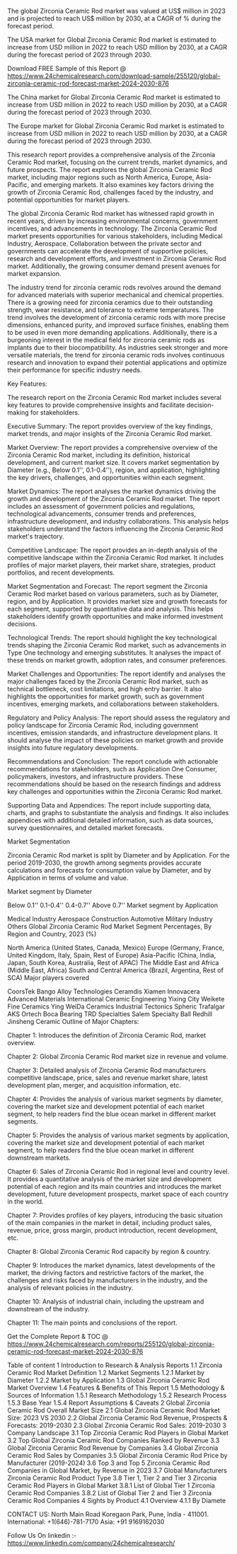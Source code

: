 The global Zirconia Ceramic Rod market was valued at US$ million in 2023 and is projected to reach US$ million by 2030, at a CAGR of % during the forecast period.

The USA market for Global Zirconia Ceramic Rod  market is estimated to increase from USD million in 2022 to reach USD million by 2030, at a CAGR during the forecast period of 2023 through 2030.

Download FREE Sample of this Report @ https://www.24chemicalresearch.com/download-sample/255120/global-zirconia-ceramic-rod-forecast-market-2024-2030-876

The China market for Global Zirconia Ceramic Rod  market is estimated to increase from USD million in 2022 to reach USD million by 2030, at a CAGR during the forecast period of 2023 through 2030.

The Europe market for Global Zirconia Ceramic Rod  market is estimated to increase from USD million in 2022 to reach USD million by 2030, at a CAGR during the forecast period of 2023 through 2030.

This research report provides a comprehensive analysis of the Zirconia Ceramic Rod market, focusing on the current trends, market dynamics, and future prospects. The report explores the global Zirconia Ceramic Rod market, including major regions such as North America, Europe, Asia-Pacific, and emerging markets. It also examines key factors driving the growth of Zirconia Ceramic Rod, challenges faced by the industry, and potential opportunities for market players.

The global Zirconia Ceramic Rod market has witnessed rapid growth in recent years, driven by increasing environmental concerns, government incentives, and advancements in technology. The Zirconia Ceramic Rod market presents opportunities for various stakeholders, including Medical Industry, Aerospace. Collaboration between the private sector and governments can accelerate the development of supportive policies, research and development efforts, and investment in Zirconia Ceramic Rod market. Additionally, the growing consumer demand present avenues for market expansion.

The industry trend for zirconia ceramic rods revolves around the demand for advanced materials with superior mechanical and chemical properties. There is a growing need for zirconia ceramics due to their outstanding strength, wear resistance, and tolerance to extreme temperatures. The trend involves the development of zirconia ceramic rods with more precise dimensions, enhanced purity, and improved surface finishes, enabling them to be used in even more demanding applications. Additionally, there is a burgeoning interest in the medical field for zirconia ceramic rods as implants due to their biocompatibility. As industries seek stronger and more versatile materials, the trend for zirconia ceramic rods involves continuous research and innovation to expand their potential applications and optimize their performance for specific industry needs.

Key Features:

The research report on the Zirconia Ceramic Rod market includes several key features to provide comprehensive insights and facilitate decision-making for stakeholders.

Executive Summary: The report provides overview of the key findings, market trends, and major insights of the Zirconia Ceramic Rod market.

Market Overview: The report provides a comprehensive overview of the Zirconia Ceramic Rod market, including its definition, historical development, and current market size. It covers market segmentation by Diameter (e.g., Below 0.1'', 0.1-0.4''), region, and application, highlighting the key drivers, challenges, and opportunities within each segment.

Market Dynamics: The report analyses the market dynamics driving the growth and development of the Zirconia Ceramic Rod market. The report includes an assessment of government policies and regulations, technological advancements, consumer trends and preferences, infrastructure development, and industry collaborations. This analysis helps stakeholders understand the factors influencing the Zirconia Ceramic Rod market's trajectory.

Competitive Landscape: The report provides an in-depth analysis of the competitive landscape within the Zirconia Ceramic Rod market. It includes profiles of major market players, their market share, strategies, product portfolios, and recent developments.

Market Segmentation and Forecast: The report segment the Zirconia Ceramic Rod market based on various parameters, such as by Diameter, region, and by Application. It provides market size and growth forecasts for each segment, supported by quantitative data and analysis. This helps stakeholders identify growth opportunities and make informed investment decisions.

Technological Trends: The report should highlight the key technological trends shaping the Zirconia Ceramic Rod market, such as advancements in Type One technology and emerging substitutes. It analyses the impact of these trends on market growth, adoption rates, and consumer preferences.

Market Challenges and Opportunities: The report identify and analyses the major challenges faced by the Zirconia Ceramic Rod market, such as technical bottleneck, cost limitations, and high entry barrier. It also highlights the opportunities for market growth, such as government incentives, emerging markets, and collaborations between stakeholders.

Regulatory and Policy Analysis: The report should assess the regulatory and policy landscape for Zirconia Ceramic Rod, including government incentives, emission standards, and infrastructure development plans. It should analyse the impact of these policies on market growth and provide insights into future regulatory developments.

Recommendations and Conclusion: The report conclude with actionable recommendations for stakeholders, such as Application One Consumer, policymakers, investors, and infrastructure providers. These recommendations should be based on the research findings and address key challenges and opportunities within the Zirconia Ceramic Rod market.

Supporting Data and Appendices: The report include supporting data, charts, and graphs to substantiate the analysis and findings. It also includes appendices with additional detailed information, such as data sources, survey questionnaires, and detailed market forecasts.

Market Segmentation

Zirconia Ceramic Rod market is split by Diameter and by Application. For the period 2019-2030, the growth among segments provides accurate calculations and forecasts for consumption value by Diameter, and by Application in terms of volume and value.

Market segment by Diameter

Below 0.1''
0.1-0.4''
0.4-0.7''
Above 0.7''
Market segment by Application

Medical Industry
Aerospace
Construction
Automotive
Military Industry
Others
Global Zirconia Ceramic Rod Market Segment Percentages, By Region and Country, 2023 (%)

North America (United States, Canada, Mexico)
Europe (Germany, France, United Kingdom, Italy, Spain, Rest of Europe)
Asia-Pacific (China, India, Japan, South Korea, Australia, Rest of APAC)
The Middle East and Africa (Middle East, Africa)
South and Central America (Brazil, Argentina, Rest of SCA)
Major players covered

CoorsTek
Bango Alloy Technologies
Ceramdis
Xiamen Innovacera Advanced Materials
International Ceramic Engineering
Yixing City Weikete Fine Ceramics
Ying WeiDa Ceramics
Industrial Tectonics
Spheric Trafalgar
AKS
Ortech
Boca Bearing
TRD Specialties
Salem Specialty Ball
Redhill
Jinsheng Ceramic
Outline of Major Chapters:

Chapter 1: Introduces the definition of Zirconia Ceramic Rod, market overview.

Chapter 2: Global Zirconia Ceramic Rod market size in revenue and volume.

Chapter 3: Detailed analysis of Zirconia Ceramic Rod manufacturers competitive landscape, price, sales and revenue market share, latest development plan, merger, and acquisition information, etc.

Chapter 4: Provides the analysis of various market segments by diameter, covering the market size and development potential of each market segment, to help readers find the blue ocean market in different market segments.

Chapter 5: Provides the analysis of various market segments by application, covering the market size and development potential of each market segment, to help readers find the blue ocean market in different downstream markets.

Chapter 6: Sales of Zirconia Ceramic Rod in regional level and country level. It provides a quantitative analysis of the market size and development potential of each region and its main countries and introduces the market development, future development prospects, market space of each country in the world.

Chapter 7: Provides profiles of key players, introducing the basic situation of the main companies in the market in detail, including product sales, revenue, price, gross margin, product introduction, recent development, etc.

Chapter 8: Global Zirconia Ceramic Rod capacity by region & country.

Chapter 9: Introduces the market dynamics, latest developments of the market, the driving factors and restrictive factors of the market, the challenges and risks faced by manufacturers in the industry, and the analysis of relevant policies in the industry.

Chapter 10: Analysis of industrial chain, including the upstream and downstream of the industry.

Chapter 11: The main points and conclusions of the report.

Get the Complete Report & TOC @ https://www.24chemicalresearch.com/reports/255120/global-zirconia-ceramic-rod-forecast-market-2024-2030-876

Table of content
1 Introduction to Research & Analysis Reports
1.1 Zirconia Ceramic Rod Market Definition
1.2 Market Segments
1.2.1 Market by Diameter
1.2.2 Market by Application
1.3 Global Zirconia Ceramic Rod Market Overview
1.4 Features & Benefits of This Report
1.5 Methodology & Sources of Information
1.5.1 Research Methodology
1.5.2 Research Process
1.5.3 Base Year
1.5.4 Report Assumptions & Caveats
2 Global Zirconia Ceramic Rod Overall Market Size
2.1 Global Zirconia Ceramic Rod Market Size: 2023 VS 2030
2.2 Global Zirconia Ceramic Rod Revenue, Prospects & Forecasts: 2019-2030
2.3 Global Zirconia Ceramic Rod Sales: 2019-2030
3 Company Landscape
3.1 Top Zirconia Ceramic Rod Players in Global Market
3.2 Top Global Zirconia Ceramic Rod Companies Ranked by Revenue
3.3 Global Zirconia Ceramic Rod Revenue by Companies
3.4 Global Zirconia Ceramic Rod Sales by Companies
3.5 Global Zirconia Ceramic Rod Price by Manufacturer (2019-2024)
3.6 Top 3 and Top 5 Zirconia Ceramic Rod Companies in Global Market, by Revenue in 2023
3.7 Global Manufacturers Zirconia Ceramic Rod Product Type
3.8 Tier 1, Tier 2 and Tier 3 Zirconia Ceramic Rod Players in Global Market
3.8.1 List of Global Tier 1 Zirconia Ceramic Rod Companies
3.8.2 List of Global Tier 2 and Tier 3 Zirconia Ceramic Rod Companies
4 Sights by Product
4.1 Overview
4.1.1 By Diamete

CONTACT US:
North Main Road Koregaon Park, Pune, India - 411001.
International: +1(646)-781-7170
Asia: +91 9169162030

Follow Us On linkedin :- https://www.linkedin.com/company/24chemicalresearch/
